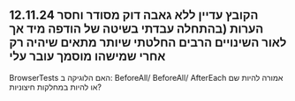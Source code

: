 12.11.24
הקובץ עדיין ללא גאבה דוק מסודר וחסר הערות (בהתחלה עבדתי בשיטה של הודפה מיד אך לאור השינויים הרבים החלטתי שיותר מתאים שיהיה רק אחרי שמישהו מוסמך עובר עלי
---

BrowserTests
האם הלוגיקה ב: BeforeAll/ BeforeAll/ AfterEach אמורה להיות שם או להיות במחלקות חיצוניות?
